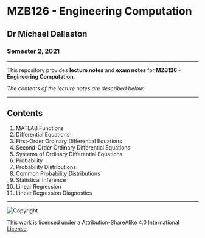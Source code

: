 # MZB126 - Engineering Computation

## Dr Michael Dallaston

### Semester 2, 2021

---

This repository provides **lecture notes** and **exam notes** for **MZB126 - Engineering Computation**.

*The contents of the lecture notes are described below.*

---

## Contents

1. MATLAB Functions
2. Differential Equations
3. First-Order Ordinary Differential Equations
4. Second-Order Ordinary Differential Equations
5. Systems of Ordinary Differential Equations
6. Probability
7. Probability Distributions
8. Common Probability Distributions
9. Statistical Inference
10. Linear Regression
11. Linear Regression Diagnostics

---

![Copyright](https://licensebuttons.net/l/by-nc-sa/4.0/88x31.png)

This work is licensed under a [Attribution-ShareAlike 4.0 International License](http://creativecommons.org/licenses/by-nc-sa/4.0/).
